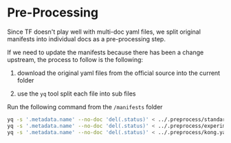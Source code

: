 # Pre-Processing

Since TF doesn't play well with multi-doc yaml files, we split original manifests into individual docs as a pre-processing step.

If we need to update the manifests because there has been a change upstream, the process to follow is the following:

1. download the original yaml files from the official source into the current folder

2. use the `yq` tool split each file into sub files

Run the following command from the `/manifests` folder

```sh
yq -s '.metadata.name' --no-doc 'del(.status)' < ../.preprocess/standard.yaml
yq -s '.metadata.name' --no-doc 'del(.status)' < ../.preprocess/experimental.yaml
yq -s '.metadata.name' --no-doc 'del(.status)' < ../.preprocess/kong.yaml
```

